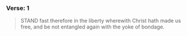 ### Verse: 1
> STAND fast therefore in the liberty wherewith Christ hath made us free, and be not entangled again with the yoke of bondage.